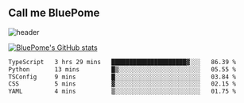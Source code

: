 ## Call me BluePome

<!--
**PomegranateBlue/PomegranateBlue** is a ✨ _special_ ✨ repository because its `README.md` (this file) appears on your GitHub profile.

Here are some ideas to get you started:

- 🔭 I’m currently working on ...
- 🌱 I’m currently learning ...
- 👯 I’m looking to collaborate on ...
- 🤔 I’m looking for help with ...
- 💬 Ask me about ...
- 📫 How to reach me: ...
- 😄 Pronouns: ...
- ⚡ Fun fact: ...
-->

![header](https://capsule-render.vercel.app/api?type=venom&color=E8E8EB&height=300&section=header&text=Live%20Like%20Sisyphus&fontSize=40&fontColor=6A232B)

[![BluePome's GitHub stats](https://github-readme-stats.vercel.app/api?username=PomegranateBlue&bg_color=63222A&title_color=E8E8EB&text_color=E8E8EB)](https://github.com/anuraghazra/github-readme-stats)

  <!--START_SECTION:waka-->

```txt
TypeScript   3 hrs 29 mins   █████████████████████▓░░░   86.39 %
Python       13 mins         █▒░░░░░░░░░░░░░░░░░░░░░░░   05.55 %
TSConfig     9 mins          █░░░░░░░░░░░░░░░░░░░░░░░░   03.84 %
CSS          5 mins          ▓░░░░░░░░░░░░░░░░░░░░░░░░   02.15 %
YAML         4 mins          ▒░░░░░░░░░░░░░░░░░░░░░░░░   01.75 %
```

<!--END_SECTION:waka-->
